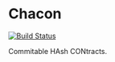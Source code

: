 # Chacon

[![Build Status](https://travis-ci.com/theJasonFan/chacon.svg?token=Xz9rMtpGH2yMytbU95xT&branch=master)](https://travis-ci.com/theJasonFan/chacon)

Commitable HAsh CONtracts.

